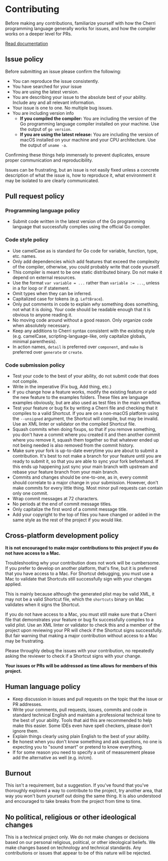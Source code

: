 # Contributing

Before making any contributions, familiarize yourself with how the Cherri programming language generally works for
issues, and how the compiler works on a deeper level for
PRs.

[Read documentation](https://electrikmilk.github.io/cherri/)

## Issue policy

Before submitting an issue please confirm the following:

- You can reproduce the issue consistently.
- You have searched for your issue
- You are using the latest version.
- You are describing your issue to the absolute best of your ability. Include any and all relevant information.
- Your issue is one to one. No multiple bug issues.
- You are including version info
  - **If you compiled the compiler:** You are including the version of the Go programming language compiler
  installed on your machine. Use the output of `go version`.
  - **If you are using the latest release:** You are including the version of macOS installed on your machine and your CPU architecture. Use the output
  of `uname -a`.

Confirming these things help immensely to prevent duplicates, ensure proper communication and reproducibility.

Issues can be frustrating, but an issue is not easily fixed unless a concrete description of what the issue is, how to
reproduce it, what environment it may be isolated to are clearly communicated.

## Pull request policy

### Programming language policy

- Submit code written in the latest version of the Go programming language that successfully complies using the official
  Go compiler.

### Code style policy

- Use camelCase as is standard for Go code for variable, function, type, etc. names.
- Only add dependencies which add features that exceed the complexity of the compiler, otherwise, you could probably
  write that code yourself.
- This compiler is meant to be one static distributed binary. Do not make it depend on external resources.
- Use the format `var variable = ...` rather than `variable := ...`, unless in a for loop or if statement.
- Omit types when they can be inferred.
- Capitalized case for tokens (e.g. `LeftBrace`).
- Only put comments in code to explain _why_ something does something, not what it is doing. Your code should be
  readable enough that it is obvious to anyone reading it.
- No moving code around without a good reason. Only organize code when absolutely necessary.
- Keep any additions to Cherri syntax consistent with the existing style (e.g. camelCase, scripting-language-like, only
  capitalize globals, minimal parenthesis).
- In action names, `detail` is preferred over `component`, and `make` is preferred over `generate` or `create`.

### Code submission policy

- Test your code to the best of your ability, do not submit code that does not compile.
- Write in the imperative (Fix bug, Add thing, etc.)
- If you change how a feature works, modify the existing feature or add the new feature to the examples folders. These
  files are language examples obviously, but are also used as test files in the main workflow.
- Test your feature or bug fix by writing a Cherri file and checking that it compiles to a valid Shortcut. If you are on
  a non-macOS platform using the `--unsigned` argument, the Shortcut will compile, but may be invalid. Use an XML linter
  or validator on the compiled Shortcut file.
- Squash commits when doing fixups, so that if you remove something, you don't have a commit where you created it
  and then another commit where you remove it, squash them together so that whatever ended up not being needed is also
  removed from the commit history.
- Make sure your fork is up-to-date everytime you are about to submit a contribution. It's best to not make a branch for
  your feature until you are ready to submit it, so that you are able to sync your fork beforehand. If this ends up
  happening just sync your main branch with upstream and rebase your feature branch from your main branch.
- Commits and changes should be one-to-one, as in, every commit should correlate to a major change in your submission.
  However, don't make commits for every little thing. Most minor pull requests can contain only one commit.
- Wrap commit messages at 72 characters.
- No periods at the end of commit message titles.
- Only capitalize the first word of a commit message title.
- Add your copyright to the top of files you have changed or added in the same style as the rest of the project if you
  would like.

## Cross-platform development policy

**It is not encouraged to make major contributions to this project if you do not have access to a Mac.**

Troubleshooting why your contribution does not work will be cumbersome. If you prefer to develop on another platform,
that's fine, but it is preferred that you have access to a Mac. For Shortcut debugging, you must use a Mac to validate
that Shortcuts still successfully sign with your changes applied.

This is mainly because although the generated plist may be valid XML, it may not be a valid Shortcut file, which the
`shortcuts` binary on Mac validates when it signs the Shortcut.

If you do not have access to a Mac, you must still make sure that a Cherri file that demonstrates your feature or bug
fix successfully compiles to a valid plist. Use an XML linter or validator to check this and a member of the project
upon reviewing your PR will check if the Shortcut signs successfully. But fair warning that making a major contribution
without access to a Mac may be frustrating.

Please throughly debug the issues with your contribution, no repeatedly asking the reviewer to check if a Shortcut signs
with your change.

**Your issues or PRs will be addressed as time allows for members of this project.**

## Human language policy

- Keep discussion in issues and pull requests on the topic that the issue or PR addresses.
- Write your comments, pull requests, issues, commits and code in standard technical English and maintain a professional
  technical tone to the best of your ability. Tools that aid this are recommended to help make this easier. Some IDEs
  even have spell checkers, please don't ignore them.
- Explain things clearly using plain English to the best of your ability.
- Be honest when you don't know something and ask questions, no one is expecting you to "sound
  smart" or pretend to know everything.
- If for some reason you need to specify a unit of measurement please add the alternative as well (e.g. in/cm).

## Burnout

This isn't a requirement, but a suggestion. If you've found that you've thoroughly explored a way to contribute to the
project, try another area, that way you won't burn yourself out doing the same thing. It is also understood and
encouraged to take breaks from the project from time to time.

## No political, religious or other ideological changes

This is a technical project only. We do not make changes or decisions based on our personal religious, political,
or other ideological beliefs. We make changes based on technology and technical standards. Any contributions or issues
that appear to be of this nature will be rejected.
